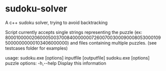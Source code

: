 # sudoku-solver
A c++ sudoku solver, trying to avoid backtracking  
  
Script currently accepts single strings representing the puzzle (ex: 800010000020600050037008400000007260070030009000805300010950000000000103406000000) and files containing multiple puzzles. (see testcases folder for examples)

usage:
        sudoku.exe [options] inputfile [outputfile]
        sudoku.exe [options] puzzle
options:
        -h,--help        Display this information
